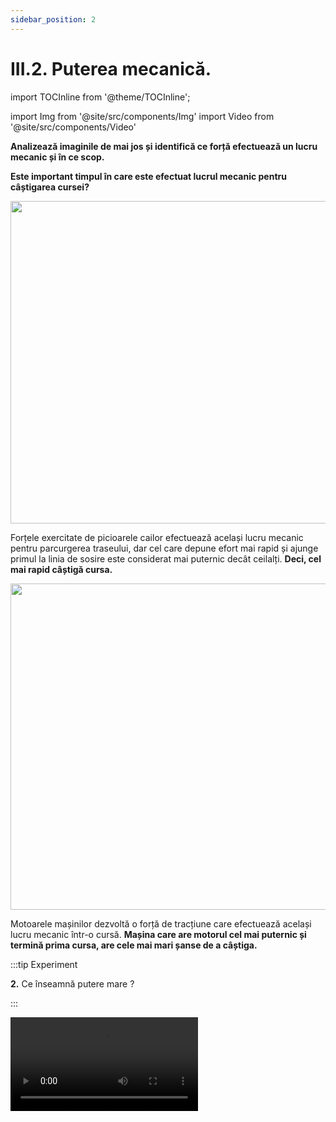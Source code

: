 ```yaml
---
sidebar_position: 2
---
```


# III.2. Puterea mecanică.



import TOCInline from '@theme/TOCInline';

<TOCInline toc={toc} />


import Img from '@site/src/components/Img'
import Video from '@site/src/components/Video'







**Analizează imaginile de mai jos și identifică ce forță efectuează un lucru mecanic și în ce scop.** 

**Este important timpul în care este efectuat lucrul mecanic pentru câștigarea cursei?**


<Img className="img-responsive4" src="fizica/clasa7/capitolul3/3_2_Poza1_CursaCai_vers3.jpg" width="1000" height="516" />

Forțele exercitate de picioarele cailor efectuează același lucru mecanic pentru parcurgerea traseului, dar cel care depune efort mai rapid și ajunge primul la linia de sosire este considerat mai puternic decât ceilalți.  **Deci, cel mai rapid câștigă cursa.** 


<Img className="img-responsive4" src="fizica/clasa7/capitolul3/3_2_Poza2_CursaMasini_vers3.jpg" width="1000" height="522" />

Motoarele mașinilor dezvoltă o forță de tracțiune care efectuează același lucru mecanic într-o cursă.  **Mașina care are motorul cel mai puternic și termină prima cursa, are cele mai mari șanse de a câștiga.** 









:::tip Experiment

**2.** Ce înseamnă putere mare ?

:::


<Video src="https://www.youtube.com/embed/T7gSb2zhJ4w" />


<br></br>

**Materiale necesare:** două foenuri de puteri diferite (ele au un motor electric care scoate aerul sub forma unui jet), o bilă, cronometru.
 

:::warning Atenție

Acest experiment se efectuează numai în prezența unui adult! Aparatele electrice vor fi conectate la / deconectate de la priză numai de către un adult.

:::



**Descrierea experimentului:** 

- Îndreaptă jetul de aer de la foenul de putere mică (1400 W) spre bilă și pornește cronometru pentru a măsura timpul în care bila parcurge o anumită distanță: t<sub>1</sub> = 13,78 s.

- Îndreaptă jetul de aer de la foenul de putere mare (2000 W) spre bilă și pornește cronometru pentru a măsura timpul în care bila parcurge aceeași distanță ca în primul caz: t<sub>2</sub> = 3,18 s. 

- Compară timpii măsurați.


:::note Observaţie

t<sub>2</sub> < t<sub>1</sub> 

:::



**Concluzia experimentului:**

În ambele cazuri bila a efectuat același lucru mecanic, deoarece distanța parcursă a fost aceeași și forța care a pus în mișcare bila a fost aceeași (egală cu greutatea bilei).

Timpul în care s-a efectuat acest lucru mecanic a fost diferit.

Foenul cu putere mai mică a avut un timp mare în care a efectuat acest lucru mecanic.

Foenul cu putere mai mare a avut un timp mic în care a efectuat același lucru mecanic.



:::important Definiţie

**Puterea mecanică (P)** este mărimea fizică scalară egală cu raportul dintre lucrul mecanic (L) efectuat și timpul (Δt) în care se efectuează acest lucru mecanic.

:::


:::important

#### Caracterizarea puterii mecanice ca mărime fizică:

#### •	Simbol: 


<Img className="img-responsive4" src="fizica/clasa7/capitolul3/3_2_Poza2bis_0_SimbolulPuteriiMecanice_vers3.jpg" width="1000" height="53" />

<br></br>
<br></br>


#### •	Formulă de calcul: 

<Img className="img-responsive4" src="fizica/clasa7/capitolul3/3_2_Poza2bis_FormulaDeCalculAPuteriiMecanice_vers3.jpg" width="1000" height="118" />

<br></br>
<br></br>


#### •	Unitatea de măsură în Sistemul Internațional:

<Img className="img-responsive4" src="fizica/clasa7/capitolul3/3_2_Poza2bis2_UnitatateaDeMasuraAPuteriiMecanice_vers4.jpg" width="1000" height="115" />

<br></br>
<br></br>


#### •	Instrument de măsură: nu are.
:::


:::note Observaţie

- În cazul mișcării rectilinii și uniforme a unui autovehicul puterea mecanică este direct proporțională cu forța de tracțiune și cu viteza acestuia.

- O unitate de măsură folosită destul de des este calul-putere (CP) , 1 cal-putere reprezintă puterea dezvoltată pentru a ridica un corp cu masa de 75 de kilograme la înălțimea de un metru, în timp de o secundă: 1 CP ≈ 736 W.

- Noțiunea de putere nu este identică cu cea de forță. Când cineva afirmă că este forțos, înseamnă că el interacționează puternic cu alte corpuri, să zicem dacă lovește o ușă, o poate rupe. În schimb când o persoană este puternică, înseamnă că ea poate efectua un lucru mecanic cu o viteză mare, adică într-un timp foarte scurt.  Tehnicile aeriene folosite în wrestling au rolul de a pune în evidență viteza și agilitatea atletului care le execută. Aceste manevre sunt efectuate de cele mai multe ori de wrestleri scunzi, rapizi, cu o greutate medie, care nu sunt capabili să execute majoritatea manevrelor care presupun forță brută.

 
:::



:::caution Problemă rezolvată

1) Un automobil de 2 t se deplasează rectiliniu și uniform, pe orizontală, cu viteza de 90 km/h, iar forțele de frecare reprezintă 12% din greutatea automobilului.

a)	Calculează puterea motorului exprimată în W și în CP.

b)	Pentru o putere constantă a motorului mașinii, în ce situație atinge mașina viteza maximă?




#### Rezolvare:


- Scriem datele problemei și transformăm în SI:

  - m = 2 t = 2000 kg

  - v = 90 km/h = 90 : 3,6 = 25 m/s = constantă

  - F<sub>f</sub> = 12% din G

  - a) P =? W, CP

  - b) P = constantă, v<sub>max</sub> =?



- Calculăm greutatea automobilului:
 
  - G = m ∙ g = 2000 kg ∙ 10 N/kg = 20.000 N

- Calculăm forța de frecare:

<Img className="img-responsive4" src="fizica/clasa7/capitolul3/3_2_Poza3_CalculFortaFrecare_ProblemaModel3_vers4.jpg" width="1000" height="108" />

- La v = constantă avem modulul forței de tracțiune egal cu modulul forței de frecare : |F| = |F<sub>f</sub>| = 2400 N

- Scriem formula puterii și a lucrului mecanic și în loc de d/Δt punem viteza, v:
 

<Img className="img-responsive4" src="fizica/clasa7/capitolul3/3_2_Poza4_CalculPutereSiLucruMecanic_ProblemaModel3_vers4.jpg" width="1000" height="246" />



b) La P = constantă, forța de tracțiune este invers proporțională cu viteza.

Deci automobilul atinge o viteză maximă atunci când forța de tracțiune este minimă.


<br></br>


<Video src="https://www.youtube.com/embed/UWRsLtlWz40" />


:::


<br></br>
<br></br>
